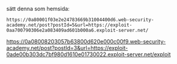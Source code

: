 sätt denna som hemsida: 
```
https://0a80001f03e2e24783669b31004400d6.web-security-academy.net/post?postId=5&url=https://exploit-0aa700790306e2a083409ad601b000a6.exploit-server.net/
```
https://0a08008203057b63800d620e000c00f9.web-security-academy.net/post?postId=3&url=https://exploit-0ade00b303dc7bf980d1610e01730022.exploit-server.net/exploit